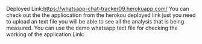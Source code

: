 Deployed Link:https://whatsapp-chat-tracker09.herokuapp.com/
You can check out the the appliocation from the herokou deployed link just you need to upload an text file you will be able to see all the analysis that is being measured.
You can use the demo whatsapp tect file for checking the working of the application
Link:

